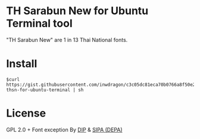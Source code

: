 # TH Sarabun New for Ubuntu Terminal tool
"TH Sarabun New" are 1 in 13 Thai National fonts.

# Install
```
$curl https://gist.githubusercontent.com/inwdragon/c3c05dc81eca70b0766a8f50e2e7380e/raw/88633a449ebdce185c709d44b1358f72408e6117/install-thsn-for-ubuntu-terminal | sh
```

# License
GPL 2.0 + Font exception By [DIP](https://www.ipthailand.go.th/th/) & [SIPA (DEPA)](http://www.depa.or.th/th/home)
